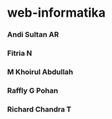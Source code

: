 # web-informatika

### Andi Sultan AR 
### Fitria N
### M Khoirul Abdullah
### Raffly G Pohan
### Richard Chandra T
